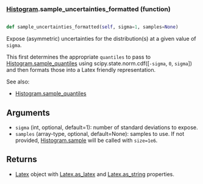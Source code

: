 ### [Histogram](Histogram.md).sample_uncertainties_formatted (function)


```py

def sample_uncertainties_formatted(self, sigma=1, samples=None)

```



Expose (asymmetric) uncertainties for the distribution(s) at a given
value of `sigma`.

This first determines the appropriate `quantiles` to pass to
[Histogram.sample_quantiles](Histogram.sample_quantiles.md) using scipy.state.norm.cdf([`-sigma`, `0`, `sigma`])
and then formats those into a Latex friendly representation.

See also:
* [Histogram.sample_quantiles](Histogram.sample_quantiles.md)

Arguments
-----------
* `sigma` (int, optional, default=1): number of standard deviations to
    expose.
* `samples` (array-type, optional, default=None): samples to use.  If
    not provided, [Histogram.sample](Histogram.sample.md) will be called with `size=1e6`.

Returns
---------
* [Latex](Latex.md) object with [Latex.as_latex](Latex.as_latex.md) and [Latex.as_string](Latex.as_string.md) properties.

